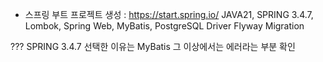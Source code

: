 - 스프링 부트 프로젝트 생성 : https://start.spring.io/
  JAVA21, SPRING 3.4.7, Lombok, Spring Web, MyBatis, PostgreSQL Driver
  Flyway Migration
  
??? SPRING 3.4.7 선택한 이유는 MyBatis 그 이상에서는 에러라는 부분 확인



 

